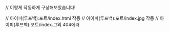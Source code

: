 // 이렇게 작동하게 구상해보았습니다!

// 아이피(루프백):포트/index.html 작동
// 아이피(루프백):포트/index.jpg 작동
// 아이피(루프백):포트/index.그외 404에러
